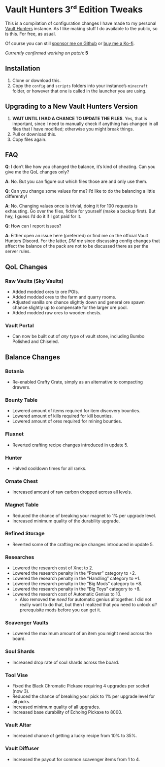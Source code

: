 # Vault Hunters 3ʳᵈ Edition Tweaks

This is a compilation of configuration changes I have made to my personal [Vault
Hunters](https://vaulthunters.gg) instance. As I like making stuff I do
available to the public, so is this. For free, as usual.

Of course you can still [sponsor me on
Github](https://github.com/sponsors/alterNERDtive) or [buy me a
Ko-fi](https://ko-fi.com/S6S1DLYBS).

_Currently confirmed working on patch_: __5__

## Installation

1. Clone or download this.
2. Copy the `config` and `scripts` folders into your instance’s `minecraft`
   folder, or however that one is called in the launcher you are using.

## Upgrading to a New Vault Hunters Version

1. __WAIT UNTIL I HAD A CHANCE TO UPDATE THE FILES__. Yes, that is important,
   since I need to manually check if anything has changed in all files that I
   have modified; otherwise you might break things.
2. Pull or download this.
3. Copy files again.

## FAQ

__Q__: I don’t like how you changed the balance, it’s kind of cheating. Can you
give me the QoL changes only?

__A__: No. But you can figure out which files those are and only use them.

__Q__: Can you change some values for me? I’d like to do the balancing a little
differently!

__A__: No. Changing values once is trivial, doing it for 100 requests is
exhausting. Go over the files, fiddle for yourself (make a backup first). But
hey, I guess I’d do it if I got paid for it.

__Q__: How can I report issues?

__A__: Either open an issue here (preferred) or find me on the official Vault
Hunters Discord. For the latter, _DM me_ since discussing config changes that
affect the balance of the pack are not to be discussed there as per the server
rules.

## QoL Changes

### Raw Vaults (Sky Vaults)

* Added modded ores to ore POIs.
* Added modded ores to the farm and quarry rooms.
* Adjusted vanilla ore chance slightly down and general ore spawn chance
  slightly up to compensate for the larger ore pool.
* Added modded raw ores to wooden chests.

### Vault Portal

* Can now be built out of _any_ type of vault stone, including Bumbo Polished
  and Chiseled.

## Balance Changes

### Botania

* Re-enabled Crafty Crate, simply as an alternative to compacting drawers.

### Bounty Table

* Lowered amount of items required for item discovery bounties.
* Lowered amount of kills required for kill bounties.
* Lowered amount of ores required for mining bounties.

### Fluxnet

* Reverted crafting recipe changes introduced in update 5.

### Hunter

* Halved cooldown times for all ranks.

### Ornate Chest

* Increased amount of raw carbon dropped across all levels.

### Magnet Table

* Reduced the chance of breaking your magnet to 1% per upgrade level.
* Increased minimum quality of the durability upgrade.

### Refined Storage

* Reverted some of the crafting recipe changes introduced in update 5.

### Researches

* Lowered the research cost of Xnet to 2.
* Lowered the research penalty in the “Power” category to +2.
* Lowered the research penalty in the “Handling” category to +1.
* Lowered the research penalty in the “Big Mods” category to +8.
* Lowered the research penalty in the “Big Toys” category to +8.
* Lowered the research cost of Automatic Genius to 10.
  * Also removed the _need_ for automatic genius alltogether. I did not really
    want to do that, but then I realized that you need to unlock _all_
    prerequisite mods before you can get it.

### Scavenger Vaults

* Lowered the maximum amount of an item you might need across the board.

### Soul Shards

* Increased drop rate of soul shards across the board.

### Tool Vise

* Fixed the Black Chromatic Pickaxe requiring 4 upgrades per socket (now 3).
* Reduced the chance of breaking your pick to 1% per upgrade level for all
  picks.
* Increased minimum quality of all upgrades.
* Increased base durability of Echoing Pickaxe to 8000.

### Vault Altar

* Increased chance of getting a lucky recipe from 10% to 35%.

### Vault Diffuser

* Increased the payout for common scavenger items from 1 to 4.
